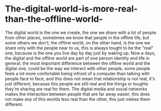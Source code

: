 # The-digital-world-is-more-real-than-the-offline-world-

The digital world is the one we create, the one we share with a lot of people from other places, sometimes we know that people in the offline life, but some others we don't; the offline world, on the other hand, is the one we share only with the people near to us, this is always tought to be the "real" one, because is the one you live day by day just by waking up. Now a days, the digital and the offline world are part of one person identity and life in general, the most important difference between the offline world and the digital one, could be the way we interact with other people, some people feels a lot more confortable being infront of a computer than talking with people face to face, and this does not mean that relationship is not real, it's just different, because this people are still real and the things or toughts they're sharing are real for them. The digital media and social networks makes the interaction between people that are far away easier, this does not make any of this worlds less real than the other, this just mekes them different.
